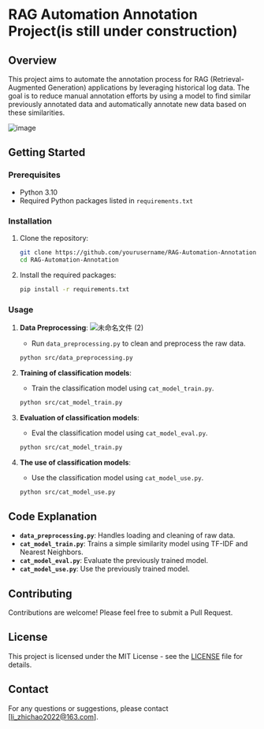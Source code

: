 # RAG Automation Annotation Project(is still under construction)

## Overview

This project aims to automate the annotation process for RAG (Retrieval-Augmented Generation) applications by leveraging historical log data. The goal is to reduce manual annotation efforts by using a model to find similar previously annotated data and automatically annotate new data based on these similarities.

![image](https://github.com/user-attachments/assets/3883519f-9963-49b1-bc89-4b7c9ac992d3)


## Getting Started

### Prerequisites

- Python 3.10
- Required Python packages listed in `requirements.txt`

### Installation

1. Clone the repository:
   ```bash
   git clone https://github.com/yourusername/RAG-Automation-Annotation.git
   cd RAG-Automation-Annotation
   ```

2. Install the required packages:
   ```bash
   pip install -r requirements.txt
   ```

### Usage

1. **Data Preprocessing**:
![未命名文件 (2)](https://github.com/user-attachments/assets/36a67c76-fcd3-4e39-9db6-6ff7591235c0)



   - Run `data_preprocessing.py` to clean and preprocess the raw data.
   ```bash
   python src/data_preprocessing.py
   ```

2. **Training of classification models**:
   - Train the classification model using `cat_model_train.py`.
   ```bash
   python src/cat_model_train.py
   ```

3. **Evaluation of classification models**:
   - Eval the classification model using `cat_model_eval.py`.
   ```bash
   python src/cat_model_train.py
   ```
   
4. **The use of classification models**:
   - Use the classification model using `cat_model_use.py`.
   ```bash
   python src/cat_model_use.py
   ```

## Code Explanation

- **`data_preprocessing.py`**: Handles loading and cleaning of raw data.
- **`cat_model_train.py`**: Trains a simple similarity model using TF-IDF and Nearest Neighbors.
- **`cat_model_eval.py`**: Evaluate the previously trained model.
- **`cat_model_use.py`**: Use the previously trained model.

## Contributing

Contributions are welcome! Please feel free to submit a Pull Request.

## License

This project is licensed under the MIT License - see the [LICENSE](LICENSE) file for details.

## Contact

For any questions or suggestions, please contact [li_zhichao2022@163.com].
